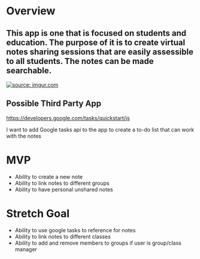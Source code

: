 # Overview
 <h2>This app is one that is focused on students and education. The purpose of it is to create virtual notes sharing sessions that are easily assessible to all students. The notes can be made searchable. </h2>

<a href="https://imgur.com/Xg1rpXn"><img src="https://i.imgur.com/Xg1rpXn.jpg" title="source: imgur.com" /></a>
## Possible Third Party App
https://developers.google.com/tasks/quickstart/js 

I want to add Google tasks api to the app to create a to-do list that can work with the notes


# MVP
<ul>
<li>Ability to create a new note</li>
<li>Ability to link notes to different groups</li>
<li>Ability to have personal unshared notes</li>
</ul>

# Stretch Goal
<ul>
<li>Ability to use google tasks to reference for notes</li>
<li>Ability to link notes to different classes</li>
<li>Ability to add and remove members to groups if user is group/class manager </li>
</ul>